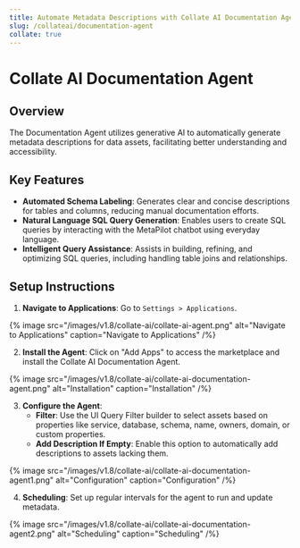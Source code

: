```yaml
---
title: Automate Metadata Descriptions with Collate AI Documentation Agent
slug: /collateai/documentation-agent
collate: true
---
```


# Collate AI Documentation Agent

## Overview

The Documentation Agent utilizes generative AI to automatically generate metadata descriptions for data assets, facilitating better understanding and accessibility.

## Key Features

- **Automated Schema Labeling**: Generates clear and concise descriptions for tables and columns, reducing manual documentation efforts.
- **Natural Language SQL Query Generation**: Enables users to create SQL queries by interacting with the MetaPilot chatbot using everyday language.
- **Intelligent Query Assistance**: Assists in building, refining, and optimizing SQL queries, including handling table joins and relationships.

## Setup Instructions

1. **Navigate to Applications**: Go to `Settings > Applications`.

{% image
src="/images/v1.8/collate-ai/collate-ai-agent.png"
alt="Navigate to Applications"
caption="Navigate to Applications"
/%}

2. **Install the Agent**: Click on "Add Apps" to access the marketplace and install the Collate AI Documentation Agent.

{% image
src="/images/v1.8/collate-ai/collate-ai-documentation-agent.png"
alt="Installation"
caption="Installation"
/%}

3. **Configure the Agent**:
   - **Filter**: Use the UI Query Filter builder to select assets based on properties like service, database, schema, name, owners, domain, or custom properties.
   - **Add Description If Empty**: Enable this option to automatically add descriptions to assets lacking them.

{% image
src="/images/v1.8/collate-ai/collate-ai-documentation-agent1.png"
alt="Configuration"
caption="Configuration"
/%}

4. **Scheduling**: Set up regular intervals for the agent to run and update metadata.

{% image
src="/images/v1.8/collate-ai/collate-ai-documentation-agent2.png"
alt="Scheduling"
caption="Scheduling"
/%}
